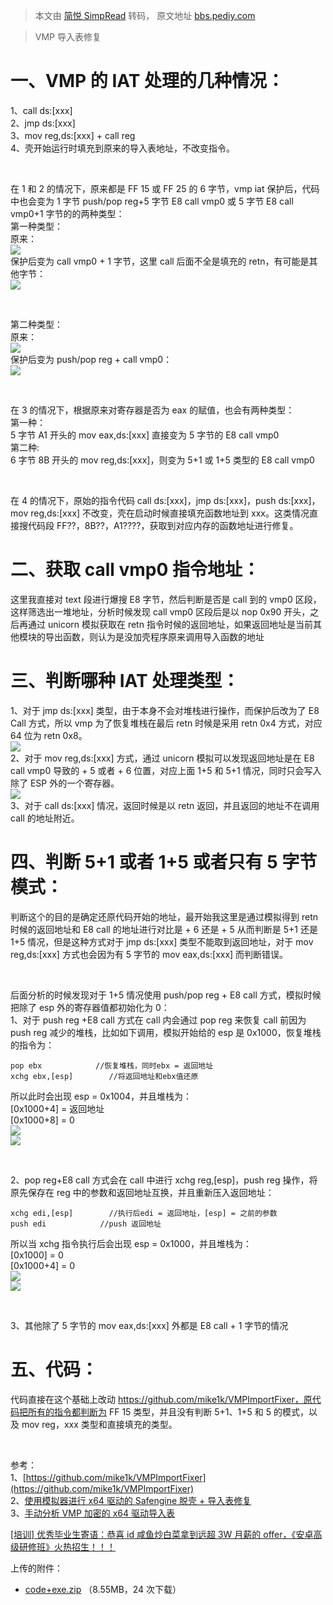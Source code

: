 > 本文由 [简悦 SimpRead](http://ksria.com/simpread/) 转码， 原文地址 [bbs.pediy.com](https://bbs.pediy.com/thread-269008.htm)

> VMP 导入表修复

[](#一、vmp的iat处理的几种情况：)一、VMP 的 IAT 处理的几种情况：
==========================================

1、call ds:[xxx]  
2、jmp ds:[xxx]  
3、mov reg,ds:[xxx] + call reg  
4、壳开始运行时填充到原来的导入表地址，不改变指令。

 

在 1 和 2 的情况下，原来都是 FF 15 或 FF 25 的 6 字节，vmp iat 保护后，代码中也会变为 1 字节 push/pop reg+5 字节 E8 call vmp0 或 5 字节 E8 call vmp0+1 字节的的两种类型：  
第一种类型：  
原来：  
![](https://bbs.pediy.com/upload/attach/202108/753304_6QYFMZAS67QRUSP.png)  
保护后变为 call vmp0 + 1 字节，这里 call 后面不全是填充的 retn，有可能是其他字节：  
![](https://bbs.pediy.com/upload/attach/202108/753304_52KFVPCTN4G2J3K.png)

 

第二种类型：  
原来：  
![](https://bbs.pediy.com/upload/attach/202108/753304_QARDJTSBUGHSUUY.png)  
保护后变为 push/pop reg + call vmp0：  
![](https://bbs.pediy.com/upload/attach/202108/753304_Q65HPW9HAPFPKPZ.png)

 

在 3 的情况下，根据原来对寄存器是否为 eax 的赋值，也会有两种类型：  
第一种：  
5 字节 A1 开头的 mov eax,ds:[xxx] 直接变为 5 字节的 E8 call vmp0  
第二种:  
6 字节 8B 开头的 mov reg,ds:[xxx]，则变为 5+1 或 1+5 类型的 E8 call vmp0

 

在 4 的情况下，原始的指令代码 call ds:[xxx]，jmp ds:[xxx]，push ds:[xxx]，mov reg,ds:[xxx] 不改变，壳在启动时候直接填充函数地址到 xxx。这类情况直接搜代码段 FF??，8B??，A1????，获取到对应内存的函数地址进行修复。

二、获取 call vmp0 指令地址：
====================

这里我直接对 text 段进行爆搜 E8 字节，然后判断是否是 call 到的 vmp0 区段，这样筛选出一堆地址，分析时候发现 call vmp0 区段后是以 nop 0x90 开头，之后再通过 unicorn 模拟获取在 retn 指令时候的返回地址，如果返回地址是当前其他模块的导出函数，则认为是没加壳程序原来调用导入函数的地址

[](#三、判断哪种iat处理类型：)三、判断哪种 IAT 处理类型：
===================================

1、对于 jmp ds:[xxx] 类型，由于本身不会对堆栈进行操作，而保护后改为了 E8 Call 方式，所以 vmp 为了恢复堆栈在最后 retn 时候是采用 retn 0x4 方式，对应 64 位为 retn 0x8。  
![](https://bbs.pediy.com/upload/attach/202108/753304_22S4QP7H9C2TMJ5.png)  
2、对于 mov reg,ds:[xxx] 方式，通过 unicorn 模拟可以发现返回地址是在 E8 call vmp0 导致的 + 5 或者 + 6 位置，对应上面 1+5 和 5+1 情况，同时只会写入除了 ESP 外的一个寄存器。  
![](https://bbs.pediy.com/upload/attach/202108/753304_WV7ADME3HY8CQSB.png)  
3、对于 call ds:[xxx] 情况，返回时候是以 retn 返回，并且返回的地址不在调用 call 的地址附近。

四、判断 5+1 或者 1+5 或者只有 5 字节模式：
============================

判断这个的目的是确定还原代码开始的地址，最开始我这里是通过模拟得到 retn 时候的返回地址和 E8 call 的地址进行对比是 + 6 还是 + 5 从而判断是 5+1 还是 1+5 情况，但是这种方式对于 jmp ds:[xxx] 类型不能取到返回地址，对于 mov reg,ds:[xxx] 方式也会因为有 5 字节的 mov eax,ds:[xxx] 而判断错误。

 

后面分析的时候发现对于 1+5 情况使用 push/pop reg + E8 call 方式，模拟时候把除了 esp 外的寄存器值都初始化为 0：  
1、对于 push reg +E8 call 方式在 call 内会通过 pop reg 来恢复 call 前因为 push reg 减少的堆栈，比如如下调用，模拟开始给的 esp 是 0x1000，恢复堆栈的指令为：

```
pop ebx            //恢复堆栈，同时ebx = 返回地址
xchg ebx,[esp]        //将返回地址和ebx值还原

```

所以此时会出现 esp = 0x1004，并且堆栈为：  
[0x1000+4] = 返回地址  
[0x1000+8] = 0  
![](https://bbs.pediy.com/upload/attach/202108/753304_JBA5BKJWE2XG3R4.png)  
![](https://bbs.pediy.com/upload/attach/202108/753304_PCWGU7ZV6CDUGNR.jpg)

 

2、pop reg+E8 call 方式会在 call 中进行 xchg reg,[esp]，push reg 操作，将原先保存在 reg 中的参数和返回地址互换，并且重新压入返回地址：

```
xchg edi,[esp]        //执行后edi = 返回地址，[esp] = 之前的参数
push edi            //push 返回地址

```

所以当 xchg 指令执行后会出现 esp = 0x1000，并且堆栈为：  
[0x1000] = 0  
[0x1000+4] = 0  
![](https://bbs.pediy.com/upload/attach/202108/753304_R5TDUXX4AXQCNM9.png)  
![](https://bbs.pediy.com/upload/attach/202108/753304_9H63SD9BFNRNHMH.png)

 

3、其他除了 5 字节的 mov eax,ds:[xxx] 外都是 E8 call + 1 字节的情况

[](#五、代码：)五、代码：
===============

代码直接在这个基础上改动 https://github.com/mike1k/VMPImportFixer，原代码把所有的指令都判断为 FF 15 类型，并且没有判断 5+1、1+5 和 5 的模式，以及 mov reg，xxx 类型和直接填充的类型。

 

参考：  
1、[https://github.com/mike1k/VMPImportFixer](https://github.com/mike1k/VMPImportFixer)  
2、[使用模拟器进行 x64 驱动的 Safengine 脱壳 + 导入表修复](https://bbs.pediy.com/thread-249322.htm)  
3、[手动分析 VMP 加密的 x64 驱动导入表](https://bbs.pediy.com/thread-248812.htm)

[[培训] 优秀毕业生寄语：恭喜 id 咸鱼炒白菜拿到远超 3W 月薪的 offer，《安卓高级研修班》火热招生！！！](https://zhuanlan.kanxue.com/article-16096.htm)

上传的附件：

*   [code+exe.zip](javascript:void(0)) （8.55MB，24 次下载）
